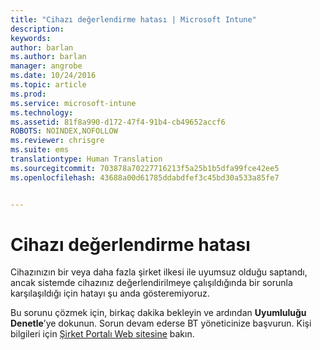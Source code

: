 ```yaml
---
title: "Cihazı değerlendirme hatası | Microsoft Intune"
description: 
keywords: 
author: barlan
ms.author: barlan
manager: angrobe
ms.date: 10/24/2016
ms.topic: article
ms.prod: 
ms.service: microsoft-intune
ms.technology: 
ms.assetid: 81f8a990-d172-47f4-91b4-cb49652accf6
ROBOTS: NOINDEX,NOFOLLOW
ms.reviewer: chrisgre
ms.suite: ems
translationtype: Human Translation
ms.sourcegitcommit: 703878a70227716213f5a25b1b5dfa99fce42ee5
ms.openlocfilehash: 43688a00d61785ddabdfef3c45bd30a533a85fe7


---
```



# Cihazı değerlendirme hatası
Cihazınızın bir veya daha fazla şirket ilkesi ile uyumsuz olduğu saptandı, ancak sistemde cihazınız değerlendirilmeye çalışıldığında bir sorunla karşılaşıldığı için hatayı şu anda gösteremiyoruz.  

Bu sorunu çözmek için, birkaç dakika bekleyin ve ardından **Uyumluluğu Denetle**’ye dokunun. Sorun devam ederse BT yöneticinize başvurun. Kişi bilgileri için [Şirket Portalı Web sitesine](http://portal.manage.microsoft.com) bakın.



<!--HONumber=Oct16_HO2-->


